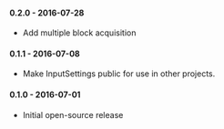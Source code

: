 #### 0.2.0 - 2016-07-28
* Add multiple block acquisition

#### 0.1.1 - 2016-07-08
* Make InputSettings public for use in other projects.

#### 0.1.0 - 2016-07-01
* Initial open-source release
